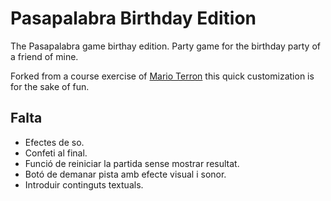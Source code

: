 # Pasapalabra Birthday Edition

 The Pasapalabra game birthay edition. Party game for the birthday party of a friend of mine.
  
 Forked from a course exercise of [Mario Terron](https://github.com/MarioTerron/) this quick customization is for the sake of fun.

 ## Falta

 - Efectes de so.
 - Confeti al final.
 - Funció de reiniciar la partida sense mostrar resultat.
 - Botó de demanar pista amb efecte visual i sonor.
 - Introduir continguts textuals.
 
